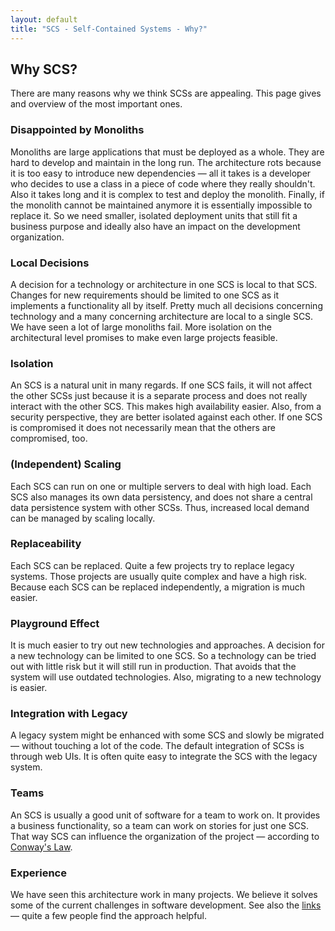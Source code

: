```yaml
---
layout: default
title: "SCS - Self-Contained Systems - Why?"
---
```


Why SCS?
---

There are many reasons why we think SCSs are appealing. This page gives
and overview of the most important ones.

### Disappointed by Monoliths

Monoliths are large applications that must be deployed as a whole. They
are hard to develop and maintain in the long run. The architecture
rots because it is too easy to introduce new dependencies — all it
takes is a developer who decides to use a class in a piece of code
where they really shouldn't. Also it takes long and it is complex to
test and deploy the monolith. Finally, if the monolith cannot be
maintained anymore it is essentially impossible to replace it. So we
need smaller, isolated deployment units that still fit a business purpose and
ideally also have an impact on the development organization.

### Local Decisions

A decision for a technology or architecture in one SCS is local to
that SCS. Changes for new requirements should be limited to one SCS as
it implements a functionality all by itself. Pretty much all decisions
concerning technology and a many concerning architecture are local to a
single SCS. We have seen a lot of large monoliths fail. More
isolation on the architectural level promises to make even large
projects feasible.

### Isolation

An SCS is a natural unit in many regards. If one SCS fails, it will not
affect the other SCSs just because it is a separate process and does
not really interact with the other SCS. This makes high availability
easier. Also, from a security perspective, they are better isolated
against each other. If one SCS is compromised it does not necessarily
mean that the others are compromised, too.

### (Independent) Scaling

Each SCS can run on one or multiple servers to deal with high
load. Each SCS also manages its own data persistency, and does not share
a central data persistence system with other SCSs. Thus, increased local
demand can be managed by scaling locally.

### Replaceability

Each SCS can be replaced. Quite a few projects try to replace legacy
systems. Those projects are usually quite complex and have a high
risk. Because each SCS can be replaced independently, a migration is
much easier.

### Playground Effect

It is much easier to try out new technologies and approaches. A
decision for a new technology can be limited to one SCS. So a
technology can be tried out with little risk but it will still run in
production. That avoids that the system will use outdated
technologies. Also, migrating to a new technology is easier.

### Integration with Legacy

A legacy system might be enhanced with some SCS and slowly be
migrated — without touching a lot of the code. The default integration of SCSs
is through web UIs. It is often quite easy to integrate the SCS with the legacy
system.

### Teams

An SCS is usually a good unit of software for a team to work on. It
provides a business functionality, so a team can work on stories for
just one SCS. That way SCS can influence the organization of the
project — according to [Conway's Law](http://www.melconway.com/Home/Conways_Law.html).

### Experience

We have seen this architecture work in many projects. We believe it
solves some of the current challenges in software development. See
also the [links](/links.html) — quite a few people find the
approach helpful.
